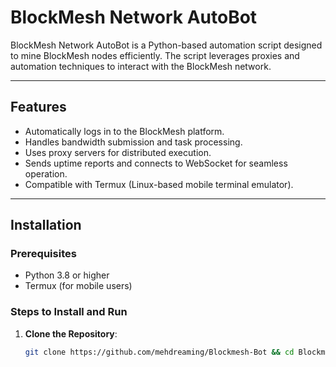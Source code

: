 # BlockMesh Network AutoBot

BlockMesh Network AutoBot is a Python-based automation script designed to mine BlockMesh nodes efficiently. The script leverages proxies and automation techniques to interact with the BlockMesh network.

---

## Features
- Automatically logs in to the BlockMesh platform.
- Handles bandwidth submission and task processing.
- Uses proxy servers for distributed execution.
- Sends uptime reports and connects to WebSocket for seamless operation.
- Compatible with Termux (Linux-based mobile terminal emulator).

---

## Installation

### Prerequisites
- Python 3.8 or higher
- Termux (for mobile users)

### Steps to Install and Run
1. **Clone the Repository**:
   ```bash
   git clone https://github.com/mehdreaming/Blockmesh-Bot && cd Blockmesh-Bot && pip install -r requirements.txt && python blockmesh_autobot.py
